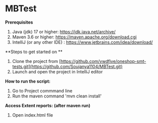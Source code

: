 # MBTest
**Prerequisites**

1. Java (jdk) 17 or higher: https://jdk.java.net/archive/
2. Maven 3.6 or higher: https://maven.apache.org/download.cgi
3. IntelliJ (or any other IDE) : https://www.jetbrains.com/idea/download/

**Steps to get started on **

1. Clone the project from [https://github.com/vwdfive/oneshop-smt-tests.git](https://github.com/Soujanya1104/MBTest.git)
2. Launch and open the project in IntelliJ editor

**How to run the script:**
1. Go to Project commmand line
2. Run the maven command 'mvn clean install'

**Access Extent reports: (after maven run)**

1. Open index.html file
